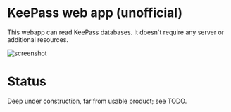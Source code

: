# KeePass web app (unofficial)

This webapp can read KeePass databases. It doesn't require any server or additional resources.

![screenshot](https://antelle.github.io/keeweb/screenshot.png)

# Status

Deep under construction, far from usable product; see TODO.
